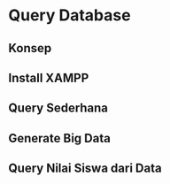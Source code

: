 # Query Database
## Konsep
## Install XAMPP
## Query Sederhana
## Generate Big Data
## Query Nilai Siswa dari Data
